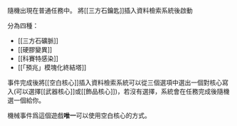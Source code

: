 隨機出現在普通任務中。
將[[三方石鑰匙]]插入資料檢索系統後啟動

分為四種：
- [[三方石礦脈]]
- [[硬膠變異]]
- [[科賽特感染]]
- [[「預兆」模塊化終結塔]]

事件完成後將[[空白核心]]插入資料檢索系統可以從三個選項中選出一個對核心寫入(可以選擇[[武器核心]]或[[飾品核心]])，若沒有選擇，系統會在任務完成後隨機選一個給你。

機械事件爲這個遊戲**唯一**可以使用空白核心的方式。

